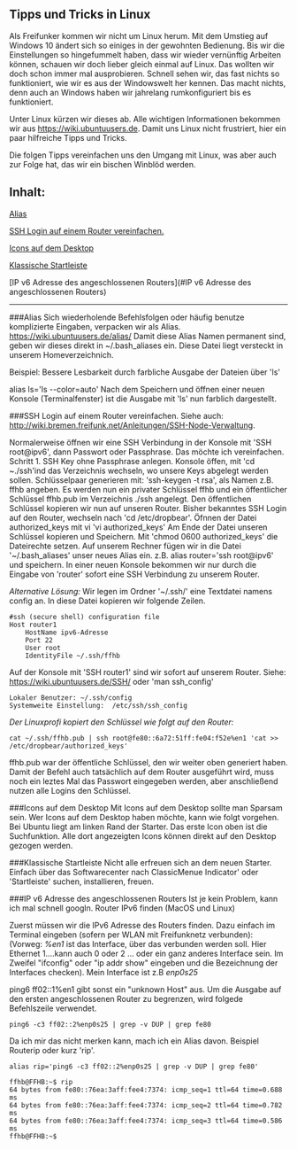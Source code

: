 ## Tipps und Tricks in Linux

Als Freifunker kommen wir nicht um Linux herum. Mit dem Umstieg auf Windows 10 ändert sich so einiges in der gewohnten Bedienung. Bis wir die Einstellungen so hingefummelt haben, dass wir wieder vernünftig Arbeiten können, schauen wir doch lieber gleich einmal auf Linux.
Das wollten wir doch schon immer mal ausprobieren. Schnell sehen wir, das fast nichts so funktioniert, wie wir es aus der Windowswelt her kennen. Das macht nichts, denn auch an Windows haben wir jahrelang rumkonfiguriert bis es funktioniert.

Unter Linux kürzen wir dieses ab. Alle wichtigen Informationen bekommen wir aus https://wiki.ubuntuusers.de.
Damit uns Linux nicht frustriert, hier ein paar hilfreiche Tipps und Tricks.

Die folgen Tipps vereinfachen uns den Umgang mit Linux, was aber auch zur Folge hat, das wir ein bischen Winblöd werden.

## Inhalt:


[Alias](#inhalt_alias)

[SSH Login auf einem Router vereinfachen.](#inhalt_ssh-login-auf-einem-router-vereinfachen)

[Icons auf dem Desktop](#inhalt_icons-auf-dem-desktop)

[Klassische Startleiste](#inhalt_klassische-startleiste)

[IP v6 Adresse des angeschlossenen Routers](#IP v6 Adresse des angeschlossenen Routers)

----


###Alias
Sich wiederholende Befehlsfolgen oder häufig benutze komplizierte Eingaben, verpacken wir als Alias.
https://wiki.ubuntuusers.de/alias/
Damit diese Alias Namen permanent sind, geben wir dieses direkt in ~/.bash_aliases ein. Diese Datei liegt versteckt in unserem Homeverzeichnich.

Beispiel: Bessere Lesbarkeit durch farbliche Ausgabe der Dateien über 'ls'

alias ls='ls --color=auto'
Nach dem Speichern und öffnen einer neuen Konsole (Terminalfenster) ist die Ausgabe mit 'ls' nun farblich dargestellt.


###SSH Login auf einem Router vereinfachen.
Siehe auch: http://wiki.bremen.freifunk.net/Anleitungen/SSH-Node-Verwaltung.

Normalerweise öffnen wir eine SSH Verbindung in der Konsole mit 'SSH root@ipv6', dann Passwort oder Passphrase.
Das möchte ich vereinfachen.
Schritt 1. SSH Key ohne Passphrase anlegen.
Konsole öffen, mit 'cd ~./ssh'ind das Verzeichnis wechseln, wo unsere Keys abgelegt werden sollen.
Schlüsselpaar generieren mit: 'ssh-keygen -t rsa', als Namen z.B. ffhb angeben. Es werden nun ein privater Schlüssel ffhb und ein öffentlicher Schlüssel ffhb.pub im Verzeichnis ./ssh angelegt.
Den öffentlichen Schlüssel kopieren wir nun auf unseren Router.
Bisher bekanntes SSH Login auf den Router, wechseln nach 'cd /etc/dropbear'. Öfnnen der Datei authorized_keys mit vi 'vi authorized_keys'
Am Ende der Datei unseren Schlüssel kopieren und Speichern. Mit 'chmod 0600 authorized_keys' die Dateirechte setzen.
Auf unserem Rechner fügen wir in die Datei '~/.bash_aliases' unser neues Alias ein.
z.B. alias router='ssh root@ipv6' und speichern.
In einer neuen Konsole bekommen wir nur durch die Eingabe von 'router' sofort eine SSH Verbindung zu unserem Router.

*Alternative Lösung:*
Wir legen im Ordner '~/.ssh/' eine Textdatei namens config an. In diese Datei kopieren wir folgende Zeilen.
~~~
#ssh (secure shell) configuration file
Host router1
    HostName ipv6-Adresse
    Port 22
    User root
    IdentityFile ~/.ssh/ffhb
~~~
Auf der Konsole mit 'SSH router1' sind wir sofort auf unserem Router.
Siehe: https://wiki.ubuntuusers.de/SSH/ oder 'man ssh_config'
~~~
Lokaler Benutzer: ~/.ssh/config
Systemweite Einstellung:  /etc/ssh/ssh_config
~~~

*Der Linuxprofi kopiert den Schlüssel wie folgt auf den Router:*
~~~
cat ~/.ssh/ffhb.pub | ssh root@fe80::6a72:51ff:fe04:f52e%en1 'cat >> /etc/dropbear/authorized_keys'
~~~
ffhb.pub war der öffentliche Schlüssel, den wir weiter oben generiert haben. Damit der Befehl auch tatsächlich auf dem Router ausgeführt wird, muss noch ein leztes Mal das Passwort eingegeben werden, aber anschließend nutzen alle Logins den Schlüssel. 

###Icons auf dem Desktop
Mit Icons auf dem Desktop sollte man Sparsam sein. Wer Icons auf dem Desktop haben möchte, kann wie folgt vorgehen. Bei Ubuntu liegt am linken Rand der Starter. Das erste Icon oben ist die Suchfunktion. Alle dort angezeigten Icons können direkt auf den Desktop gezogen werden.

###Klassische Startleiste
Nicht alle erfreuen sich an dem neuen Starter. Einfach über das Softwarecenter nach ClassicMenue Indicator' oder 'Startleiste' suchen, installieren, freuen.

###IP v6 Adresse des angeschlossenen Routers
Ist je kein Problem, kann ich mal schnell googln.
Router IPv6 finden (MacOS und Linux)

Zuerst müssen wir die IPv6 Adresse des Routers finden. Dazu einfach im Terminal eingeben (sofern per WLAN mit Freifunknetz verbunden): (Vorweg: *%en1* ist das Interface, über das verbunden werden soll. Hier Ethernet 1....kann auch 0 oder 2 ... oder ein ganz anderes Interface sein. Im Zweifel "ifconfig" oder "ip addr show" eingeben und die Bezeichnung der Interfaces checken). Mein Interface ist z.B *enp0s25*

ping6 ff02::1%en1 gibt sonst ein "unknown Host" aus. Um die Ausgabe auf den ersten angeschlossenen Router zu begrenzen, wird folgede Befehlszeile verwendet.
~~~
ping6 -c3 ff02::2%enp0s25 | grep -v DUP | grep fe80
~~~
Da ich mir das nicht merken kann, mach ich ein Alias davon. Beispiel Routerip oder kurz 'rip'.
~~~
alias rip='ping6 -c3 ff02::2%enp0s25 | grep -v DUP | grep fe80'
~~~
~~~
ffhb@FFHB:~$ rip
64 bytes from fe80::76ea:3aff:fee4:7374: icmp_seq=1 ttl=64 time=0.688 ms
64 bytes from fe80::76ea:3aff:fee4:7374: icmp_seq=2 ttl=64 time=0.782 ms
64 bytes from fe80::76ea:3aff:fee4:7374: icmp_seq=3 ttl=64 time=0.586 ms
ffhb@FFHB:~$
~~~


